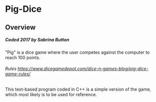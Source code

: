 # Pig-Dice
## Overview  
##### Coded 2017 by Sabrina Button  
"Pig" is a dice game where the user competes against the computer to reach 100 points.   
###### Rules https://www.dicegamedepot.com/dice-n-games-blog/pig-dice-game-rules/  

This text-based program coded in C++ is a simple version of the game, which most likely is to be used for reference.  

